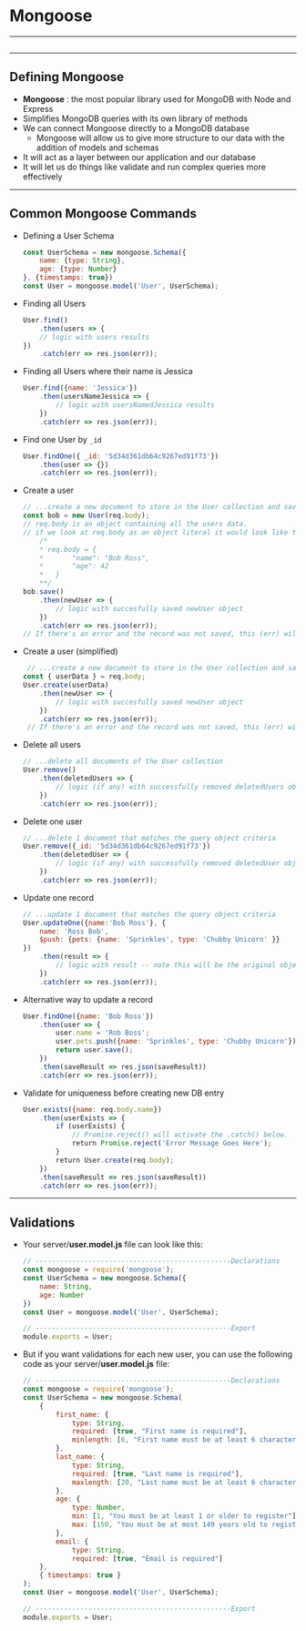 # Mongoose
---
```toc
```
---
## Defining Mongoose
- **Mongoose** : the most popular library used for MongoDB with Node and Express
- Simplifies MongoDB queries with its own library of methods
- We can connect Mongoose directly to a MongoDB database
	- Mongoose will allow us to give more structure to our data with the addition of models and schemas
- It will act as a layer between our application and our database
- It will let us do things like validate and run complex queries more effectively
---
## Common Mongoose Commands
- Defining a User Schema
	```js
	const UserSchema = new mongoose.Schema({
		name: {type: String},
		age: {type: Number}
	}, {timestamps: true})
	const User = mongoose.model('User', UserSchema);
	```
- Finding all Users
	```js
	User.find()
		.then(users => {
		// logic with users results
	})
		.catch(err => res.json(err));
	```
- Finding all Users where their name is Jessica
	```js
	User.find({name: 'Jessica'})
		.then(usersNameJessica => {
			// logic with usersNamedJessica results
		})
		.catch(err => res.json(err));
	```
- Find one User by `_id`
    ```js
    User.findOne({ _id: '5d34d361db64c9267ed91f73'})
        .then(user => {})
        .catch(err => res.json(err));
    ```
- Create a user
	```js
    // ...create a new document to store in the User collection and save it to the DB.
    const bob = new User(req.body);
    // req.body is an object containing all the users data.
    // if we look at req.body as an object literal it would look like this
        /*
        * req.body = {
        *		"name": "Bob Ross",
        *		"age": 42
        *	}
        **/
    bob.save()
        .then(newUser => {
            // logic with succesfully saved newUser object
        })
        .catch(err => res.json(err));
    // If there's an error and the record was not saved, this (err) will contain validation errors.
	```
- Create a user (simplified)
	```js
	 // ...create a new document to store in the User collection and save it to the DB.
	const { userData } = req.body;
	User.create(userData)
	    .then(newUser => {
	        // logic with succesfully saved newUser object
	    })
	    .catch(err => res.json(err));
	 // If there's an error and the record was not saved, this (err) will contain validation errors.
	```
- Delete all users
	```js
	// ...delete all documents of the User collection
	User.remove()
	    .then(deletedUsers => {
	        // logic (if any) with successfully removed deletedUsers object
	    })
	    .catch(err => res.json(err));
	```
- Delete one user
	```js
	// ...delete 1 document that matches the query object criteria
	User.remove({_id: '5d34d361db64c9267ed91f73'})
	    .then(deletedUser => {
	        // logic (if any) with successfully removed deletedUser object
	    })
	    .catch(err => res.json(err));
	```
- Update one record
	```js
	// ...update 1 document that matches the query object criteria
	User.updateOne({name:'Bob Ross'}, {
	    name: 'Ross Bob',
	    $push: {pets: {name: 'Sprinkles', type: 'Chubby Unicorn' }}
	})
	    .then(result => {
	        // logic with result -- note this will be the original object by default!
	    })
	    .catch(err => res.json(err));
	```
- Alternative way to update a record
	```js
	User.findOne({name: 'Bob Ross'})
	    .then(user => {
	        user.name = 'Rob Boss';
	        user.pets.push({name: 'Sprinkles', type: 'Chubby Unicorn'});
	        return user.save();
	    })
	    .then(saveResult => res.json(saveResult))
	    .catch(err => res.json(err));
	```
- Validate for uniqueness before creating new DB entry
	```js
	User.exists({name: req.body.name})
	    .then(userExists => {
	        if (userExists) {
	            // Promise.reject() will activate the .catch() below.
	            return Promise.reject('Error Message Goes Here');
	        }
	        return User.create(req.body);
	    })
	    .then(saveResult => res.json(saveResult))
	    .catch(err => res.json(err));
	```


---

## Validations
- Your server/**user.model.js** file can look like this:
	```js
	// ------------------------------------------------Declarations
	const mongoose = require('mongoose');
	const UserSchema = new mongoose.Schema({
		name: String,
		age: Number
	})
	const User = mongoose.model('User', UserSchema);
	
	// ------------------------------------------------Export
	module.exports = User;
	```
- But if you want validations for each new user, you can use the following code as your server/**user.model.js** file:
	```js
	// ------------------------------------------------Declarations
	const mongoose = require('mongoose');
	const UserSchema = new mongoose.Schema(
		{
			first_name: {
				type: String,
				required: [true, "First name is required"],
				minlength: [6, "First name must be at least 6 characters long"]
			},
			last_name: {
				type: String,
				required: [true, "Last name is required"],
				maxlength: [20, "Last name must be at least 6 characters long"]
			},
			age: {
				type: Number,
				min: [1, "You must be at least 1 or older to register"],
				max: [150, "You must be at most 149 years old to register"]
			},
			email: {
				type: String,
				required: [true, "Email is required"]
		},
		{ timestamps: true }
	);
	const User = mongoose.model('User', UserSchema);
	
	// ------------------------------------------------Export
	module.exports = User;
	```
